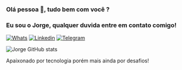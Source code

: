 ### Olá pessoa 👋, tudo bem com você ?

### Eu sou o Jorge, qualquer duvida entre em contato comigo!
[![Whats](https://img.shields.io/badge/WhatsApp-25D366?style=for-the-badge&logo=whatsapp&logoColor=white)](https://wa.me/+558499341362)
[![Linkedin](https://img.shields.io/badge/LinkedIn-0077B5?style=for-the-badge&logo=linkedin&logoColor=white)](https://www.linkedin.com/in/jorge-oliveira0/)
[![Telegram](https://img.shields.io/badge/Telegram-2CA5E0?style=for-the-badge&logo=telegram&logoColor=white)](https://t.me/JorgeOliveira01)

![Jorge GitHub stats](https://github-readme-stats.vercel.app/api?username=jorge0987&show_icons=true&theme=radical)


Apaixonado por tecnologia porém mais ainda por desafios!
